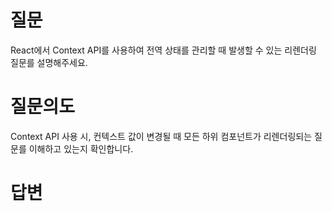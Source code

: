 # 질문
React에서 Context API를 사용하여 전역 상태를 관리할 때 발생할 수 있는 리렌더링 질문를 설명해주세요.

# 질문의도
Context API 사용 시, 컨텍스트 값이 변경될 때 모든 하위 컴포넌트가 리렌더링되는 질문를 이해하고 있는지 확인합니다.

# 답변